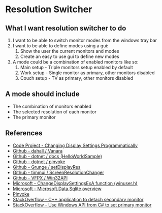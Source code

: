 # Resolution Switcher

## What I want resolution switcher to do

1. I want to be able to switch monitor modes from the windows tray bar
1. I want to be able to define modes using a gui:
   1. Show the user the current monitors and modes
   1. Create an easy to use gui to define new modes
1. A mode could be a combination of enabled monitors like so:
   1. Main setup - Triple monitors setup enabled by default
   1. Work setup - Single monitor as primary, other monitors disabled
   1. Couch setup - TV as primary, other monitors disabled

## A mode should include

- The combination of monitors enabled
- The selected resolution of each monitor
- The primary monitor

## References

- [Code Project - Changing Display Settings Programmatically](https://www.codeproject.com/Articles/36664/Changing-Display-Settings-Programmatically)
- [Github - dahall / Vanara](https://github.com/dahall/Vanara)
- [Github - dotnet / docs (HelloWorldSample)](https://github.com/dotnet/docs/blob/main/samples/snippets/standard/data/sqlite/HelloWorldSample/Program.cs)
- [Github - dotnet / pinvoke](https://github.com/dotnet/pinvoke)
- [Github - Grunge / setDisplayRes](https://github.com/Grunge/setDisplayRes)
- [Github - timmui / ScreenResolutionChanger](https://github.com/timmui/ScreenResolutionChanger/tree/master)
- [Github - VFPX / Win32API](https://github.com/VFPX/Win32API/blob/master/libraries/user32)
- [Microsoft - ChangeDisplaySettingsExA function (winuser.h)](https://learn.microsoft.com/en-us/windows/win32/api/winuser/nf-winuser-changedisplaysettingsexa)
- [Microsoft - Microsoft.Data.Sqlite overview](https://learn.microsoft.com/en-us/dotnet/standard/data/sqlite/?view=azure-dotnet&tabs=visual-studio)
- [Pinvoke](http://www.pinvoke.net)
- [StackOverflow - C++ application to detach secondary monitor](https://stackoverflow.com/a/33746637/9325206)
- [StackOverflow - Use Windows API from C# to set primary monitor](https://stackoverflow.com/a/36968861/9325206)
